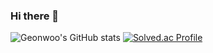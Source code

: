 ### Hi there 👋
![Geonwoo's GitHub stats](https://github-readme-stats.vercel.app/api?username=woodgeon&show_icons=true&theme=transparent)
[![Solved.ac Profile](http://mazassumnida.wtf/api/v2/generate_badge?boj=ad4086)](https://solved.ac/ad4086/)

